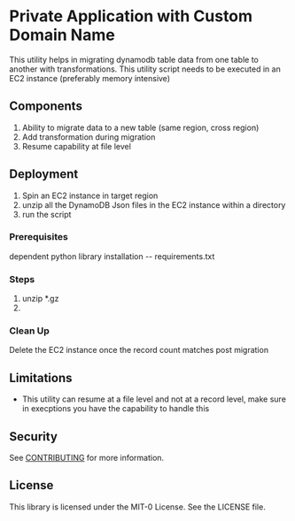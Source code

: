 # Private Application with Custom Domain Name

This utility helps in migrating dynamodb table data from one table to another with transformations. This utility script needs to be executed in an EC2 instance (preferably memory intensive)

## Components
1. Ability to migrate data to a new table (same region, cross region)
2. Add transformation during migration
3. Resume capability at file level

## Deployment
1. Spin an EC2 instance in target region
2. unzip all the DynamoDB Json files in the EC2 instance within a directory
3. run the script

### Prerequisites

dependent python library installation -- requirements.txt

### Steps
1. unzip *.gz
2. 


### Clean Up

Delete the EC2 instance once the record count matches post migration

## Limitations

- This utility can resume at a file level and not at a record level, make sure in execptions you have the capability to handle this

## Security

See [CONTRIBUTING](CONTRIBUTING.md#security-issue-notifications) for more information.

## License

This library is licensed under the MIT-0 License. See the LICENSE file.
